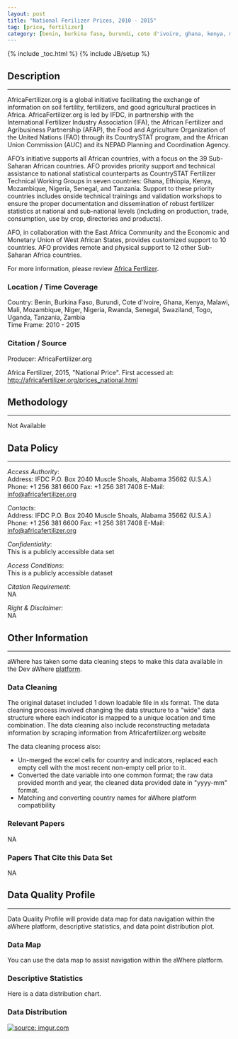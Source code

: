 ```yaml
---
layout: post
title: "National Ferilizer Prices, 2010 - 2015"
tag: [price, fertilizer]
category: [benin, burkina faso, burundi, cote d'ivoire, ghana, kenya, malawi, mali, mozambique, niger, nigeria, rwanda, senegal, swaziland, togo, uganda, tanzania, zambia]
---
```


{% include _toc.html %}
{% include JB/setup %}


## Description
---
AfricaFertilizer.org is a global initiative facilitating the exchange of information on soil fertility, fertilizers, and good agricultural practices in Africa. AfricaFertilizer.org is led by IFDC, in partnership with the International Fertilizer Industry Association (IFA), the African Fertilizer and Agribusiness Partnership (AFAP), the Food and Agriculture Organization of the United Nations (FAO) through its CountrySTAT program, and the African Union Commission (AUC) and its NEPAD Planning and Coordination Agency. 

AFO’s initiative supports all African countries, with a focus on the 39 Sub-Saharan African countries. AFO provides priority support and technical assistance to national statistical counterparts as CountrySTAT Fertilizer Technical Working Groups in seven countries: Ghana, Ethiopia, Kenya, Mozambique, Nigeria, Senegal, and Tanzania. Support to these priority countries includes onside technical trainings and validation workshops to ensure the proper documentation and dissemination of robust fertilizer statistics at national and sub-national levels (including on production, trade, consumption, use by crop, directories and products). 

AFO, in collaboration with the East Africa Community and the Economic and Monetary Union of West African States, provides customized support to 10 countries. AFO provides remote and physical support to 12 other Sub-Saharan Africa countries. 

For more information, please review [Africa Fertlizer](1).

### Location / Time Coverage
Country: Benin, Burkina Faso, Burundi, Cote d'Ivoire, Ghana, Kenya, Malawi, Mali, Mozambique, Niger, Nigeria, Rwanda, Senegal, Swaziland, Togo, Uganda, Tanzania, Zambia  
Time Frame: 2010 - 2015

### Citation / Source
Producer: AfricaFertilizer.org

Africa Fertilizer, 2015, "National Price". First accessed at: http://africafertilizer.org/prices_national.html

## Methodology
----
Not Available

## Data Policy
----
*Access Authority*:   
Address: IFDC P.O. Box 2040 Muscle Shoals, Alabama 35662 (U.S.A.) 
Phone: +1 256 381 6600 
Fax: +1 256 381 7408 
E-Mail: info@africafertilizer.org

*Contacts*:  
Address: IFDC P.O. Box 2040 Muscle Shoals, Alabama 35662 (U.S.A.) 
Phone: +1 256 381 6600 
Fax: +1 256 381 7408 
E-Mail: info@africafertilizer.org

*Confidentiality*:   
This is a publicly accessible data set 

*Access Conditions*:  
This is a publicly accessible dataset

*Citation Requirement*:  
NA

*Right & Disclaimer*:   
NA

## Other Information
----
aWhere has taken some data cleaning steps to make this data available in the  Dev aWhere [platform](2). 

### Data Cleaning
The original dataset included 1 down loadable file in xls format. The data cleaning process involved changing the data structure to a "wide" data structure where each indicator is mapped to a unique location and time combination. The data cleaning also include reconstructing metadata information by scraping information from Africafertilizer.org website

The data cleaning process also:

- Un-merged the excel cells for country and indicators, replaced each empty cell with the most recent non-empty cell prior to it. 
- Converted the date variable into one common format; the raw data provided month and year, the cleaned data provided date in "yyyy-mm" format.  
- Matching and converting country names for aWhere platform compatibility 

### Relevant Papers
NA

### Papers That Cite this Data Set
NA

## Data Quality Profile
----
Data Quality Profile will provide data map for data navigation within the aWhere platform, descriptive statistics, and data point distribution plot. 

### Data Map
You can use the data map to assist navigation within the aWhere platform. 
<script src="https://gist.github.com/yizhexu/599be7a8baa1aaa565f4.js"></script>

### Descriptive Statistics
Here is a data distribution chart. 
<script src="https://gist.github.com/yizhexu/39840c2458e04cf373d1.js"></script>

### Data Distribution
<a href="http://imgur.com/P2ArLiT"><img src="http://i.imgur.com/P2ArLiT.jpg" title="source: imgur.com" /></a>



[1]: http://africafertilizer.org/ "Africa Fertilizer"
[2]: http://apps.awhere.com/ "Dev aWhere"
